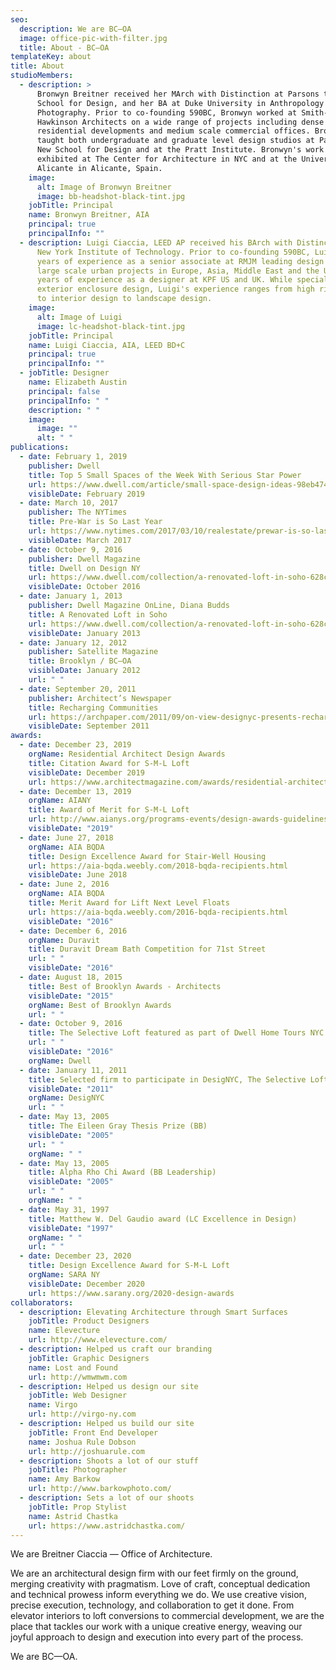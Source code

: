 ```yaml
---
seo:
  description: We are BC–OA
  image: office-pic-with-filter.jpg
  title: About - BC–OA
templateKey: about
title: About
studioMembers:
  - description: >
      Bronwyn Breitner received her MArch with Distinction at Parsons the New
      School for Design, and her BA at Duke University in Anthropology and
      Photography. Prior to co-founding 590BC, Bronwyn worked at Smith-Miller +
      Hawkinson Architects on a wide range of projects including dense urban
      residential developments and medium scale commercial offices. Bronwyn has
      taught both undergraduate and graduate level design studios at Parsons the
      New School for Design and at the Pratt Institute. Bronwyn's work has been
      exhibited at The Center for Architecture in NYC and at the University of
      Alicante in Alicante, Spain.
    image:
      alt: Image of Bronwyn Breitner
      image: bb-headshot-black-tint.jpg
    jobTitle: Principal
    name: Bronwyn Breitner, AIA
    principal: true
    principalInfo: ""
  - description: Luigi Ciaccia, LEED AP received his BArch with Distinction from The
      New York Institute of Technology. Prior to co-founding 590BC, Luigi had 5
      years of experience as a senior associate at RMJM leading design teams on
      large scale urban projects in Europe, Asia, Middle East and the US, and 7
      years of experience as a designer at KPF US and UK. While specializing in
      exterior enclosure design, Luigi's experience ranges from high rise design
      to interior design to landscape design.
    image:
      alt: Image of Luigi
      image: lc-headshot-black-tint.jpg
    jobTitle: Principal
    name: Luigi Ciaccia, AIA, LEED BD+C
    principal: true
    principalInfo: ""
  - jobTitle: Designer
    name: Elizabeth Austin
    principal: false
    principalInfo: " "
    description: " "
    image:
      image: ""
      alt: " "
publications:
  - date: February 1, 2019
    publisher: Dwell
    title: Top 5 Small Spaces of the Week With Serious Star Power
    url: https://www.dwell.com/article/small-space-design-ideas-98eb4748
    visibleDate: February 2019
  - date: March 10, 2017
    publisher: The NYTimes
    title: Pre-War is So Last Year
    url: https://www.nytimes.com/2017/03/10/realestate/prewar-is-so-last-year.html
    visibleDate: March 2017
  - date: October 9, 2016
    publisher: Dwell Magazine
    title: Dwell on Design NY
    url: https://www.dwell.com/collection/a-renovated-loft-in-soho-628c9992
    visibleDate: October 2016
  - date: January 1, 2013
    publisher: Dwell Magazine OnLine, Diana Budds
    title: A Renovated Loft in Soho
    url: https://www.dwell.com/collection/a-renovated-loft-in-soho-628c9992
    visibleDate: January 2013
  - date: January 12, 2012
    publisher: Satellite Magazine
    title: Brooklyn / BC—OA
    visibleDate: January 2012
    url: " "
  - date: September 20, 2011
    publisher: Architect’s Newspaper
    title: Recharging Communities
    url: https://archpaper.com/2011/09/on-view-designyc-presents-recharging-communities/
    visibleDate: September 2011
awards:
  - date: December 23, 2019
    orgName: Residential Architect Design Awards
    title: Citation Award for S-M-L Loft
    visibleDate: December 2019
    url: https://www.architectmagazine.com/awards/residential-architect-design-awards/the-winners-of-the-2019-residential-architect-design-awards_o
  - date: December 13, 2019
    orgName: AIANY
    title: Award of Merit for S-M-L Loft
    url: http://www.aianys.org/programs-events/design-awards-guidelines/2019-design-award-recipients/
    visibleDate: "2019"
  - date: June 27, 2018
    orgName: AIA BQDA
    title: Design Excellence Award for Stair-Well Housing
    url: https://aia-bqda.weebly.com/2018-bqda-recipients.html
    visibleDate: June 2018
  - date: June 2, 2016
    orgName: AIA BQDA
    title: Merit Award for Lift Next Level Floats
    url: https://aia-bqda.weebly.com/2016-bqda-recipients.html
    visibleDate: "2016"
  - date: December 6, 2016
    orgName: Duravit
    title: Duravit Dream Bath Competition for 71st Street
    url: " "
    visibleDate: "2016"
  - date: August 18, 2015
    title: Best of Brooklyn Awards - Architects
    visibleDate: "2015"
    orgName: Best of Brooklyn Awards
    url: " "
  - date: October 9, 2016
    title: The Selective Loft featured as part of Dwell Home Tours NYC
    url: " "
    visibleDate: "2016"
    orgName: Dwell
  - date: January 11, 2011
    title: Selected firm to participate in DesigNYC, The Selective Loft
    visibleDate: "2011"
    orgName: DesigNYC
    url: " "
  - date: May 13, 2005
    title: The Eileen Gray Thesis Prize (BB)
    visibleDate: "2005"
    url: " "
    orgName: " "
  - date: May 13, 2005
    title: Alpha Rho Chi Award (BB Leadership)
    visibleDate: "2005"
    url: " "
    orgName: " "
  - date: May 31, 1997
    title: Matthew W. Del Gaudio award (LC Excellence in Design)
    visibleDate: "1997"
    orgName: " "
    url: " "
  - date: December 23, 2020
    title: Design Excellence Award for S-M-L Loft
    orgName: SARA NY
    visibleDate: December 2020
    url: https://www.sarany.org/2020-design-awards
collaborators:
  - description: Elevating Architecture through Smart Surfaces
    jobTitle: Product Designers
    name: Elevecture
    url: http://www.elevecture.com/
  - description: Helped us craft our branding
    jobTitle: Graphic Designers
    name: Lost and Found
    url: http://wmwmwm.com
  - description: Helped us design our site
    jobTitle: Web Designer
    name: Virgo
    url: http://virgo-ny.com
  - description: Helped us build our site
    jobTitle: Front End Developer
    name: Joshua Rule Dobson
    url: http://joshuarule.com
  - description: Shoots a lot of our stuff
    jobTitle: Photographer
    name: Amy Barkow
    url: http://www.barkowphoto.com/
  - description: Sets a lot of our shoots
    jobTitle: Prop Stylist
    name: Astrid Chastka
    url: https://www.astridchastka.com/
---
```

We are Breitner Ciaccia — Office of Architecture. 

We are an architectural design firm with our feet firmly on the ground, merging creativity with pragmatism. Love of craft, conceptual dedication and technical prowess inform everything we do. We use creative vision, precise execution, technology, and collaboration to get it done. From elevator interiors to loft conversions to commercial development, we are the place that tackles our work with a unique creative energy, weaving our joyful approach to design and execution into every part of the process.

We are BC—OA.
